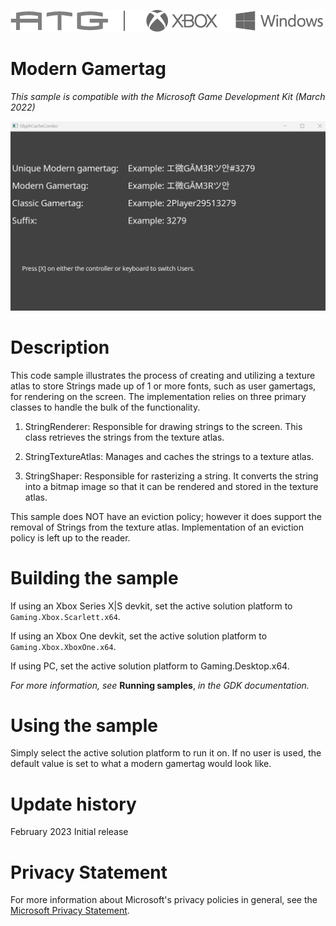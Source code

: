   ![](./media/image1.png)

#   Modern Gamertag

*This sample is compatible with the Microsoft Game Development Kit
(March 2022)*

![Text Description automatically generated](./media/image3.png)

# Description

This code sample illustrates the process of creating and utilizing a
texture atlas to store Strings made up of 1 or more fonts, such as user
gamertags, for rendering on the screen. The implementation relies on
three primary classes to handle the bulk of the functionality.

1.  StringRenderer: Responsible for drawing strings to the screen. This
    class retrieves the strings from the texture atlas.

2.  StringTextureAtlas: Manages and caches the strings to a texture
    atlas.

3.  StringShaper: Responsible for rasterizing a string. It converts the
    string into a bitmap image so that it can be rendered and stored in
    the texture atlas.

This sample does NOT have an eviction policy; however it does support
the removal of Strings from the texture atlas. Implementation of an
eviction policy is left up to the reader.

# Building the sample

If using an Xbox Series X|S devkit, set the active solution platform to `Gaming.Xbox.Scarlett.x64`.

If using an Xbox One devkit, set the active solution platform to `Gaming.Xbox.XboxOne.x64`.

If using PC, set the active solution platform to Gaming.Desktop.x64.

*For more information, see* __Running samples__, *in the GDK documentation.*

# Using the sample

Simply select the active solution platform to run it on. If no user is
used, the default value is set to what a modern gamertag would look
like.

# Update history

February 2023 Initial release

# Privacy Statement

For more information about Microsoft's privacy policies in general, see
the [Microsoft Privacy
Statement](https://privacy.microsoft.com/en-us/privacystatement/).

# 
